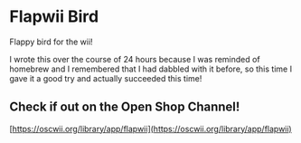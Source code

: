 # Flapwii Bird
Flappy bird for the wii!

I wrote this over the course of 24 hours because I was reminded of homebrew and I remembered that I had dabbled with it before, so this time I gave it a good try and actually succeeded this time!
## Check if out on the Open Shop Channel!
[https://oscwii.org/library/app/flapwii](https://oscwii.org/library/app/flapwii)
